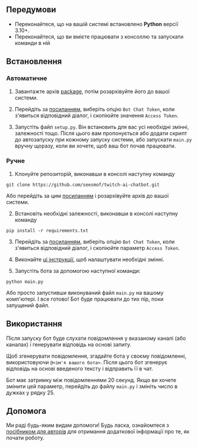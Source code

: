 ## Передумови

- Переконайтеся, що на вашій системі встановлено **Python** версії 3.10+.
- Переконайтеся, що ви вмієте працювати з консоллю та запускати команди в ній

## Встановлення

### Автоматичне

1. Завантажте архів [package](https://github.com/seesmof/twitch-ai-chatbot/archive/refs/tags/1.3.2.zip), потім розархівуйте його до вашої системи.

2. Перейдіть за [посиланням](https://twitchtokengenerator.com/), виберіть опцію `Bot Chat Token`, коли з'явиться відповідний діалог, і скопіюйте значення `Access Token`.

3. Запустіть файл `setup.py`. Він встановить для вас усі необхідні змінні, залежності тощо. Після цього вам пропонується або додати скрипт до автозапуску при кожному запуску системи, або запускати `main.py` вручну щоразу, коли ви хочете, щоб ваш бот почав працювати.

### Ручне

1. Клонуйте репозиторій, виконавши в консолі наступну команду

```
git clone https://github.com/seesmof/twitch-ai-chatbot.git
```

Або перейдіть за цим [посиланням](https://github.com/seesmof/twitch-ai-chatbot/archive/refs/tags/1.3.2.zip) і розархівуйте архів до вашої системи.

2. Встановіть необхідні залежності, виконавши в консолі наступну команду

```
pip install -r requirements.txt
```

3. Перейдіть за [посиланням](https://twitchtokengenerator.com/), виберіть опцію `Bot Chat Token`, коли з'явиться відповідний діалог, і скопіюйте параметр `Access Token`.

4. Виконайте [ці інструкції](./variables/more_on_vars_UA.md), щоб налаштувати необхідні змінні.

5. Запустіть бота за допомогою наступної команди:

```
python main.py
```

Або просто запустивши виконуваний файл `main.py` на вашому комп'ютері. І все готово! Бот буде працювати до тих пір, поки запущений файл.

## Використання

Після запуску бот буде слухати повідомлення у вказаному каналі (або каналах) і генерувати відповідь на основі запиту.

Щоб згенерувати повідомлення, згадайте бота у своєму повідомленні, використовуючи `@<ім'я вашого бота>`. Після цього бот згенерує відповідь на основі введеного тексту і відправить її в чат.

Бот має затримку між повідомленнями 20 секунд. Якщо ви хочете змінити цей параметр, перейдіть до файлу `main.py` і змініть число в дужках у рядку 25.

## Допомога

Ми раді будь-яким видам допомоги! Будь ласка, ознайомтеся з [посібником для авторів](CONTRIBUTING_Ukrainian.md) для отримання додаткової інформації про те, як почати роботу.
